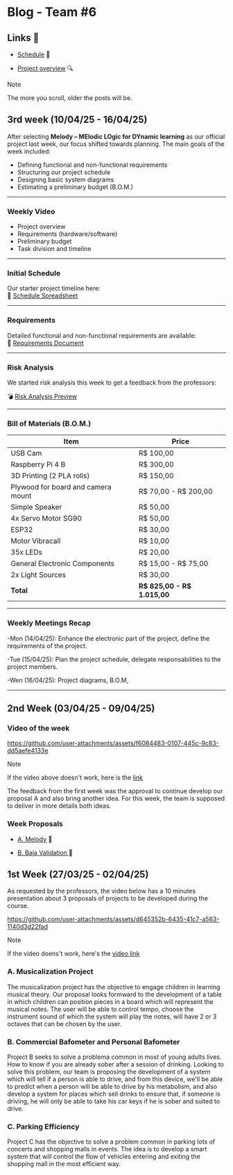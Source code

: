 # Blog - Team #6

## Links 🔗

- [Schedule](https://docs.google.com/spreadsheets/d/1HhtNb4-SCfg7fe9S9xohnO57ZhEAvZ6u02XULvc2ouI/edit?usp=sharing) :calendar:

- <a href="https://github.com/IshikawaRasoto/integration-workshop-3/tree/main">Project overview</a> 🔍

> [!NOTE]
> The more you scroll, older the posts will be.

## 3rd week (10/04/25 - 16/04/25)

After selecting **Melody – MElodic LOgic for DYnamic learning** as our official project last week, our focus shifted towards planning. The main goals of the week included:

- Defining functional and non-functional requirements
- Structuring our project schedule
- Designing basic system diagrams
- Estimating a preliminary budget (B.O.M.)

---

### Weekly Video



- Project overview
- Requirements (hardware/software)
- Preliminary budget
- Task division and timeline

---

### Initial Schedule

Our starter project timeline here:  
📌 [Schedule Spreadsheet](https://docs.google.com/spreadsheets/d/1HhtNb4-SCfg7fe9S9xohnO57ZhEAvZ6u02XULvc2ouI/edit?usp=sharing)

---

### Requirements

Detailed functional and non-functional requirements are available:  
📄 [Requirements Document](https://github.com/IshikawaRasoto/integration-workshop-3/blob/main/docs/Requirements.md)

---

### Risk Analysis

We started risk analysis this week to get a feedback from the professors:

:bomb: [Risk Analysis Preview ](https://github.com/IshikawaRasoto/integration-workshop-3/blob/main/docs/RiskAnalysis.md)

---

### Bill of Materials (B.O.M.)

| Item                                | Price                   |
| ----------------------------------- | ----------------------- |
| USB Cam                             | R$ 100,00               |
| Raspberry Pi 4 B                    | R$ 300,00               |
| 3D Printing (2 PLA rolls)           | R$ 150,00               |
| Plywood for board and camera mount | R$ 70,00 - R$ 200,00    |
| Simple Speaker                      | R$ 50,00                |
| 4x Servo Motor SG90                 | R$ 50,00                |
| ESP32                               | R$ 30,00                |
| Motor Vibracall                     | R$ 10,00                |
| 35x LEDs                            | R$ 20,00                |
| General Electronic Components       | R$ 15,00 - R$ 75,00     |
| 2x Light Sources                    | R$ 30,00                |
| **Total**                           | **R$ 825,00 - R$ 1.015,00** |

---

### Weekly Meetings Recap

-Mon (14/04/25): Enhance the electronic part of the project, define the requirements of the project.

-Tue (15/04/25): Plan the project schedule, delegate responsabilities to the project members.

-Wen (16/04/25): Project diagrams, B.O.M,


---

## 2nd Week (03/04/25 - 09/04/25)

### Video of the week

https://github.com/user-attachments/assets/f6084483-0107-445c-9c83-dd5aefe4133e

> [!NOTE]
> If the video above doesn't work, here is the <a href="https://drive.google.com/file/d/1AGoXJWrNMAOkMldZtp4LrVlzvFSptPVR/view?usp=drive_link">link</a>

The feedback from the first week was the approval to continue develop our proposal A and also bring another idea. For this week, the team is supposed to deliver in more details both ideas.

### Week Proposals

- <a href="https://github.com/IshikawaRasoto/integration-workshop-3/blob/main/Melody.md">A. Melody</a> 🎵

- <a href="https://github.com/IshikawaRasoto/integration-workshop-3/blob/main/BajaValidation.md">B. Baja Validation </a> 🚙

## 1st Week (27/03/25 - 02/04/25)

As requested by the professors, the video below has a 10 minutes presentation about 3 proposals of projects to be developed during the course.

https://github.com/user-attachments/assets/d645352b-6435-41c7-a563-1140d3d22fad

> [!NOTE]
> If the video doens't work, here's the <a href="https://drive.google.com/file/d/1P5hyUBTmhP22Z2IB0QPu1I9AHRTu6y-r/view?usp=sharing">video link</a>

### A. Musicalization Project

The musicalization project has the objective to engage children in learning musical theory. Our proposal looks formward to the development of a table in which children can position pieces in a board which will represent the musical notes. The user will be able to control tempo, choose the instrument sound of which the system will play the notes, will have 2 or 3 octaves that can be chosen by the user. 

### B. Commercial Bafometer and Personal Bafometer

Project B seeks to solve a problema common in most of young adults lives. How to know if you are already sober after a session of drinking. Looking to solve this problem, our team is proposing the development of a system which will tell if a person is able to drive, and from this device, we'll be able to predict when a person will be able to drive by his metabolism, and also develop a system for places which sell drinks to ensure that, if someone is driving, he will only be able to take his car keys if he is sober and suited to drive.

### C. Parking Efficiency

Project C has the objective to solve a problem common in parking lots of concerts and shopping malls in events. The idea is to develop a smart system that will control the flow of vehicles entering and exiting the shopping mall in the most efficient way. 
